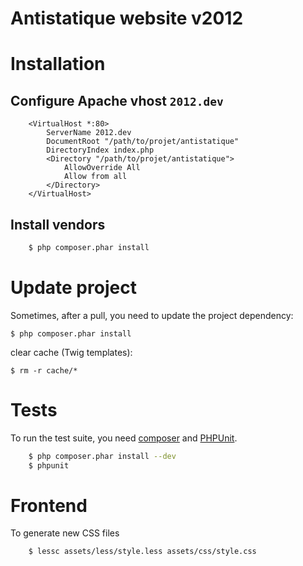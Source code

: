 # Antistatique website v2012



# Installation

## Configure Apache vhost `2012.dev`

```
    <VirtualHost *:80>
        ServerName 2012.dev
        DocumentRoot "/path/to/projet/antistatique"
        DirectoryIndex index.php
        <Directory "/path/to/projet/antistatique">
            AllowOverride All
            Allow from all
        </Directory>
    </VirtualHost>
```

## Install vendors

```bash
    $ php composer.phar install
```

# Update project

Sometimes, after a pull, you need to update the project dependency:

    $ php composer.phar install

clear cache (Twig templates):

    $ rm -r cache/*

# Tests

To run the test suite, you need [composer](http://getcomposer.org) and [PHPUnit](https://github.com/sebastianbergmann/phpunit).

```bash
    $ php composer.phar install --dev
    $ phpunit
```

# Frontend

To generate new CSS files

```bash
    $ lessc assets/less/style.less assets/css/style.css
```
